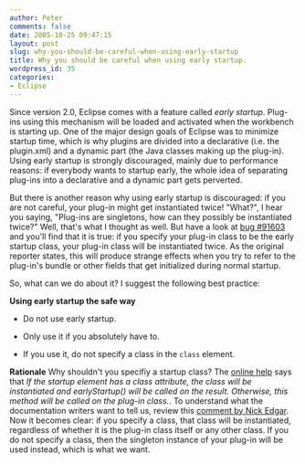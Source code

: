 ```yaml
---
author: Peter
comments: false
date: 2005-10-25 09:47:15
layout: post
slug: why-you-should-be-careful-when-using-early-startup
title: Why you should be careful when using early startup.
wordpress_id: 35
categories:
- Eclipse
---
```


Since version 2.0, Eclipse comes with a feature called _early startup_. Plug-ins using this mechanism will be loaded and activated when the workbench is starting up. One of the major design goals of Eclipse was to minimize startup time, which is why plugins are divided into  a declarative (i.e. the plugin.xml) and a dynamic part (the Java classes making up the plug-in). Using early startup is strongly discouraged, mainly due to performance reasons: if everybody wants to startup early, the whole idea of separating plug-ins into a declarative and a dynamic part gets perverted.



But there is another reason why using early startup is discouraged: if you are not careful, your plug-in might get instantiated twice! "What?", I hear you saying, "Plug-ins are singletons, how can they possibly be instantiated twice?" Well, that's what I thought as well. But have a look at [bug #91603](https://bugs.eclipse.org/bugs/show_bug.cgi?id=91603) and you'll find that it is true: if you specify your plug-in class to be the early startup class, your plug-in class will be instantiated twice. As the original reporter states, this will produce strange effects when you try to refer to the plug-in's bundle or other fields that get initialized during normal startup.






So, what can we do about it? I suggest the following best practice:



**Using early startup the safe way**



	
  * Do not use early startup.

	
  * Only use it if you absolutely have to.

	
  * If you use it, do not specify a class in the `class` element.



**Rationale**
Why shouldn't you specifiy a startup class? The [online help](http://help.eclipse.org/help31/index.jsp?topic=/org.eclipse.platform.doc.isv/reference/extension-points/org_eclipse_ui_startup.html) says that _If the startup element has a class attribute, the class will be instantiated and earlyStartup() will be called on the result. Otherwise, this method will be called on the plug-in class._. To understand what the documentation writers want to tell us, review  this [comment by Nick Edgar](https://bugs.eclipse.org/bugs/show_bug.cgi?id=91603#c2). Now it becomes clear: if you specify a class, that class will be instantiated, regardless of whether it is the plug-in class itself or any other class. If you do not specify a class, then the singleton instance of your plug-in will be used instead, which is what we want.

